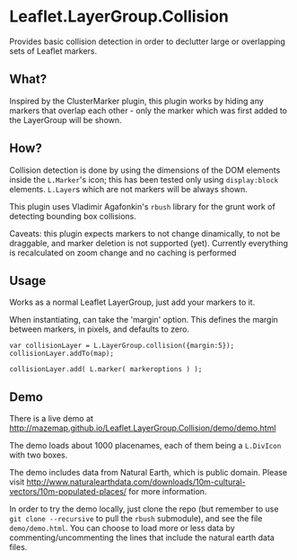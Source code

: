 Leaflet.LayerGroup.Collision
================================

Provides basic collision detection in order to declutter large or overlapping sets of Leaflet markers.


What?
--------

Inspired by the ClusterMarker plugin, this plugin works by hiding any markers that overlap each other - only the marker which was first added to the LayerGroup will be shown.



How?
--------

Collision detection is done by using the dimensions of the DOM elements inside the `L.Marker`'s icon; this has been tested only using `display:block` elements. `L.Layer`s which are not markers will be always shown.

This plugin uses Vladimir Agafonkin's `rbush` library for the grunt work of detecting bounding box collisions.

Caveats: this plugin expects markers to not change dinamically, to not be draggable, and marker deletion is not supported (yet). Currently everything is recalculated on zoom change and no caching is performed


Usage
-------------

Works as a normal Leaflet LayerGroup, just add your markers to it.

When instantiating, can take the 'margin' option. This defines the margin between markers, in pixels, and defaults to zero.

```
var collisionLayer = L.LayerGroup.collision({margin:5});
collisionLayer.addTo(map);

collisionLayer.add( L.marker( markeroptions ) );
```


Demo
------

There is a live demo at http://mazemap.github.io/Leaflet.LayerGroup.Collision/demo/demo.html

The demo loads about 1000 placenames, each of them being a `L.DivIcon` with two boxes.

The demo includes data from Natural Earth, which is public domain. Please visit  http://www.naturalearthdata.com/downloads/10m-cultural-vectors/10m-populated-places/ for more information.

In order to try the demo locally, just clone the repo (but remember to use `git clone --recursive` to pull the `rbush` submodule), and see the file `demo/demo.html`. You can choose to load more or less data by commenting/uncommenting the lines that include the natural earth data files.
